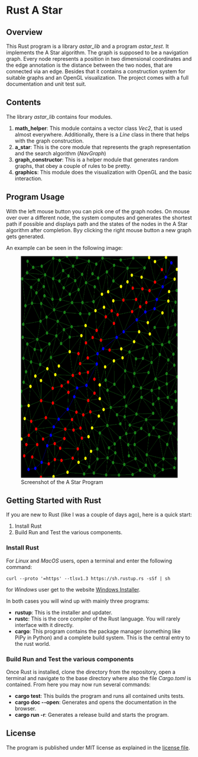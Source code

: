# Rust A Star

## Overview 
This Rust program is a library *astar_lib* and a program *astar_test*. It implements the A Star algorithm.
The graph is supposed to be a navigation graph. Every node represents a position in two dimensional coordinates and 
the edge annotation is the distance between the two nodes, that are connected via an edge. 
Besides that it contains a construction system for suitable graphs and an OpenGL visualization. The project comes
with a full documentation and unit test suit. 

## Contents
The library *astar_lib* contains four modules.

1. **math_helper**: This module contains a vector class *Vec2*, that is used almost everywhere. Additionally, there
is a *Line* class in there that helps with the graph construction.
2. **a_star**: This is the core module that represents the graph representation and the search algorithm (*NavGraph*)
3. **graph_constructor**: This is a helper module that generates random graphs, that obey a couple of rules to be pretty.
4. **graphics**: This module does the visualization with OpenGL and the basic interaction. 

## Program Usage
With the left mouse button you can pick one of the graph nodes. On mouse over over a different node, the system
computes and generates the shortest path if possible and displays path and the states of the nodes in the A Star 
algorithm after completion. Byy clicking the right mouse button a new graph gets generated.

An example can be seen in the following image:

<figure>
    <img src="graph_shot.png" alt="Image of the graph" width="600" height="600">
    <figcaption>Screenshot of the A Star Program</figcaption>
</figure>


## Getting Started with Rust
If you are new to Rust (like I was a couple of days ago), here is a quick start:

1. Install Rust
2. Build Run and Test the various components.

### Install Rust
For *Linux* and *MacOS* users, open a terminal and enter the following command:
```
curl --proto '=https' --tlsv1.3 https://sh.rustup.rs -sSf | sh
```
for *Windows* user get to the website
[Windows Installer](https://www.rust-lang.org/tools/install).

In both cases you will wind up with mainly three programs:
- **rustup**: This is the installer and updater.
- **rustc**: This is the core compiler of the Rust language. You will rarely interface with it directly.
- **cargo**: This program contains the package manager (something like PiPy in Python) and a complete build system.
  This is the central entry to the rust world.

### Build Run and Test the various components
Once Rust is installed, clone the directory from the repository, open a terminal and navigate to the base directory
where also the file *Cargo.toml* is contained. From here you may now run several commands:

- **cargo test**: This builds the program and runs all contained units tests.
- **cargo doc --open**: Generates and opens the documentation in the browser.
- **cargo run -r**: Generates a release build and starts the program.

## License
The program is published under MIT license as explained in the [license file](LICENSE).



